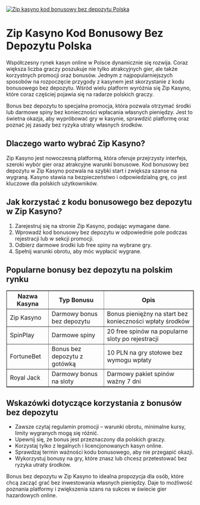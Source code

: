 [![Zip kasyno kod bonusowy bez depozytu Polska](https://123-caf.pages.dev/gitsignup.png)](https://vrmoo.ru/Bt82HjjY)

<h1>Zip Kasyno Kod Bonusowy Bez Depozytu Polska</h1> <p>Współczesny rynek kasyn online w Polsce dynamicznie się rozwija. Coraz większa liczba graczy poszukuje nie tylko atrakcyjnych gier, ale także korzystnych promocji oraz bonusów. Jednym z najpopularniejszych sposobów na rozpoczęcie przygody z kasynem jest skorzystanie z kodu bonusowego bez depozytu. Wśród wielu platform wyróżnia się Zip Kasyno, które coraz częściej pojawia się na radarze polskich graczy.</p> <p>Bonus bez depozytu to specjalna promocja, która pozwala otrzymać środki lub darmowe spiny bez konieczności wpłacania własnych pieniędzy. Jest to świetna okazja, aby wypróbować gry w kasynie, sprawdzić platformę oraz poznać jej zasady bez ryzyka utraty własnych środków.</p> <h2>Dlaczego warto wybrać Zip Kasyno?</h2> <p>Zip Kasyno jest nowoczesną platformą, która oferuje przejrzysty interfejs, szeroki wybór gier oraz atrakcyjne warunki bonusowe. Kod bonusowy bez depozytu w Zip Kasyno pozwala na szybki start i zwiększa szanse na wygraną. Kasyno stawia na bezpieczeństwo i odpowiedzialną grę, co jest kluczowe dla polskich użytkowników.</p> <h2>Jak korzystać z kodu bonusowego bez depozytu w Zip Kasyno?</h2> <ol>   <li>Zarejestruj się na stronie Zip Kasyno, podając wymagane dane.</li>   <li>Wprowadź kod bonusowy bez depozytu w odpowiednie pole podczas rejestracji lub w sekcji promocji.</li>   <li>Odbierz darmowe środki lub free spiny na wybrane gry.</li>   <li>Spełnij warunki obrotu, aby móc wypłacić wygrane.</li> </ol> <h2>Popularne bonusy bez depozytu na polskim rynku</h2> <table border="1" cellpadding="8" cellspacing="0" style="border-collapse: collapse; width: 100%; max-width: 600px;">   <thead>     <tr>       <th>Nazwa Kasyna</th>       <th>Typ Bonusu</th>       <th>Opis</th>     </tr>   </thead>   <tbody>     <tr>       <td>Zip Kasyno</td>       <td>Darmowy bonus bez depozytu</td>       <td>Bonus pieniężny na start bez konieczności wpłaty środków</td>     </tr>     <tr>       <td>SpinPlay</td>       <td>Darmowe spiny</td>       <td>20 free spinów na popularne sloty po rejestracji</td>     </tr>     <tr>       <td>FortuneBet</td>       <td>Bonus bez depozytu z gotówką</td>       <td>10 PLN na gry stołowe bez wymogu wpłaty</td>     </tr>     <tr>       <td>Royal Jack</td>       <td>Darmowy bonus na sloty</td>       <td>Darmowy pakiet spinów ważny 7 dni</td>     </tr>   </tbody> </table> <h2>Wskazówki dotyczące korzystania z bonusów bez depozytu</h2> <ul>   <li>Zawsze czytaj regulamin promocji – warunki obrotu, minimalne kursy, limity wygranych mogą się różnić.</li>   <li>Upewnij się, że bonus jest przeznaczony dla polskich graczy.</li>   <li>Korzystaj tylko z legalnych i licencjonowanych kasyn online.</li>   <li>Sprawdzaj termin ważności kodu bonusowego, aby nie przegapić okazji.</li>   <li>Wykorzystuj bonusy na gry, które znasz lub chcesz przetestować bez ryzyka utraty środków.</li> </ul> <p>Bonus bez depozytu w Zip Kasyno to idealna propozycja dla osób, które chcą zacząć grać bez inwestowania własnych pieniędzy. Daje to możliwość poznania platformy i zwiększenia szans na sukces w świecie gier hazardowych online.</p>